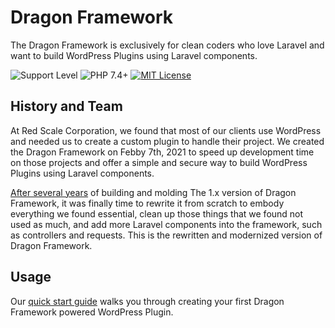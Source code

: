 # Dragon Framework
The Dragon Framework is exclusively for clean coders who love Laravel and want to build WordPress Plugins using Laravel components.

![Support Level][support-level-image] ![PHP 7.4+][php-image] [![MIT License][license-image]][license-url]

## History and Team
At Red Scale Corporation, we found that most of our clients use WordPress and needed us to create a custom plugin to handle their project. We created the Dragon Framework on Febby 7th, 2021 to speed up development time on those projects and offer a simple and secure way to build WordPress Plugins using Laravel components.

[After several years](https://gitlab.com/dragon-public/framework) of building and molding The 1.x version of Dragon Framework, it was finally time to rewrite it from scratch to embody everything we found essential, clean up those things that we found not used as much, and add more Laravel components into the framework, such as controllers and requests. This is the rewritten and modernized version of Dragon Framework.

## Usage

Our [quick start guide](https://dragon-framework-docs.readthedocs.io/en/latest/quick-start) walks you through creating your first Dragon Framework powered WordPress Plugin.

[support-level-image]: https://img.shields.io/badge/support-active-green.svg
[php-image]: https://img.shields.io/badge/php-8.1%2B-green.svg
[license-image]: https://img.shields.io/badge/License-MIT-blue.svg
[license-url]: https://github.com/red-scale-dragon/framework/blob/main/LICENSE
